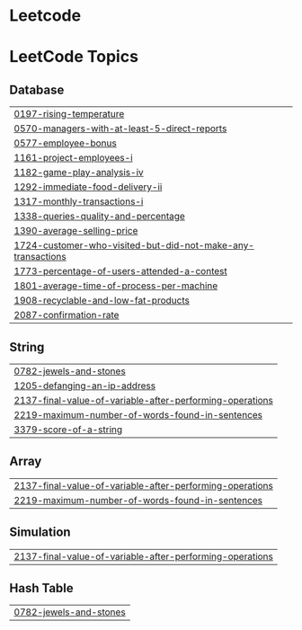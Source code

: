 # Leetcode


<!---LeetCode Topics Start-->
# LeetCode Topics
## Database
|  |
| ------- |
| [0197-rising-temperature](https://github.com/pavankumar6174q/Leetcode/tree/master/0197-rising-temperature) |
| [0570-managers-with-at-least-5-direct-reports](https://github.com/pavankumar6174q/Leetcode/tree/master/0570-managers-with-at-least-5-direct-reports) |
| [0577-employee-bonus](https://github.com/pavankumar6174q/Leetcode/tree/master/0577-employee-bonus) |
| [1161-project-employees-i](https://github.com/pavankumar6174q/Leetcode/tree/master/1161-project-employees-i) |
| [1182-game-play-analysis-iv](https://github.com/pavankumar6174q/Leetcode/tree/master/1182-game-play-analysis-iv) |
| [1292-immediate-food-delivery-ii](https://github.com/pavankumar6174q/Leetcode/tree/master/1292-immediate-food-delivery-ii) |
| [1317-monthly-transactions-i](https://github.com/pavankumar6174q/Leetcode/tree/master/1317-monthly-transactions-i) |
| [1338-queries-quality-and-percentage](https://github.com/pavankumar6174q/Leetcode/tree/master/1338-queries-quality-and-percentage) |
| [1390-average-selling-price](https://github.com/pavankumar6174q/Leetcode/tree/master/1390-average-selling-price) |
| [1724-customer-who-visited-but-did-not-make-any-transactions](https://github.com/pavankumar6174q/Leetcode/tree/master/1724-customer-who-visited-but-did-not-make-any-transactions) |
| [1773-percentage-of-users-attended-a-contest](https://github.com/pavankumar6174q/Leetcode/tree/master/1773-percentage-of-users-attended-a-contest) |
| [1801-average-time-of-process-per-machine](https://github.com/pavankumar6174q/Leetcode/tree/master/1801-average-time-of-process-per-machine) |
| [1908-recyclable-and-low-fat-products](https://github.com/pavankumar6174q/Leetcode/tree/master/1908-recyclable-and-low-fat-products) |
| [2087-confirmation-rate](https://github.com/pavankumar6174q/Leetcode/tree/master/2087-confirmation-rate) |
## String
|  |
| ------- |
| [0782-jewels-and-stones](https://github.com/pavankumar6174q/Leetcode/tree/master/0782-jewels-and-stones) |
| [1205-defanging-an-ip-address](https://github.com/pavankumar6174q/Leetcode/tree/master/1205-defanging-an-ip-address) |
| [2137-final-value-of-variable-after-performing-operations](https://github.com/pavankumar6174q/Leetcode/tree/master/2137-final-value-of-variable-after-performing-operations) |
| [2219-maximum-number-of-words-found-in-sentences](https://github.com/pavankumar6174q/Leetcode/tree/master/2219-maximum-number-of-words-found-in-sentences) |
| [3379-score-of-a-string](https://github.com/pavankumar6174q/Leetcode/tree/master/3379-score-of-a-string) |
## Array
|  |
| ------- |
| [2137-final-value-of-variable-after-performing-operations](https://github.com/pavankumar6174q/Leetcode/tree/master/2137-final-value-of-variable-after-performing-operations) |
| [2219-maximum-number-of-words-found-in-sentences](https://github.com/pavankumar6174q/Leetcode/tree/master/2219-maximum-number-of-words-found-in-sentences) |
## Simulation
|  |
| ------- |
| [2137-final-value-of-variable-after-performing-operations](https://github.com/pavankumar6174q/Leetcode/tree/master/2137-final-value-of-variable-after-performing-operations) |
## Hash Table
|  |
| ------- |
| [0782-jewels-and-stones](https://github.com/pavankumar6174q/Leetcode/tree/master/0782-jewels-and-stones) |
<!---LeetCode Topics End-->
